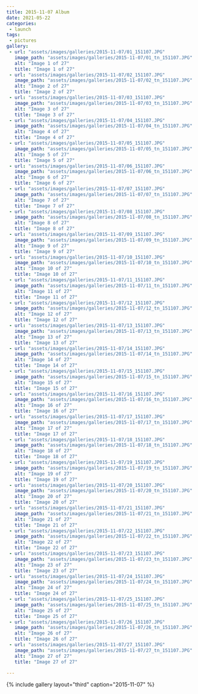```yaml
---
title: 2015-11-07 Album
date: 2021-05-22
categories:
 - launch
tags:
 - pictures
gallery:
 - url: "assets/images/galleries/2015-11-07/01_151107.JPG"
   image_path: "assets/images/galleries/2015-11-07/01_tn_151107.JPG"
   alt: "Image 1 of 27"
   title: "Image 1 of 27"
 - url: "assets/images/galleries/2015-11-07/02_151107.JPG"
   image_path: "assets/images/galleries/2015-11-07/02_tn_151107.JPG"
   alt: "Image 2 of 27"
   title: "Image 2 of 27"
 - url: "assets/images/galleries/2015-11-07/03_151107.JPG"
   image_path: "assets/images/galleries/2015-11-07/03_tn_151107.JPG"
   alt: "Image 3 of 27"
   title: "Image 3 of 27"
 - url: "assets/images/galleries/2015-11-07/04_151107.JPG"
   image_path: "assets/images/galleries/2015-11-07/04_tn_151107.JPG"
   alt: "Image 4 of 27"
   title: "Image 4 of 27"
 - url: "assets/images/galleries/2015-11-07/05_151107.JPG"
   image_path: "assets/images/galleries/2015-11-07/05_tn_151107.JPG"
   alt: "Image 5 of 27"
   title: "Image 5 of 27"
 - url: "assets/images/galleries/2015-11-07/06_151107.JPG"
   image_path: "assets/images/galleries/2015-11-07/06_tn_151107.JPG"
   alt: "Image 6 of 27"
   title: "Image 6 of 27"
 - url: "assets/images/galleries/2015-11-07/07_151107.JPG"
   image_path: "assets/images/galleries/2015-11-07/07_tn_151107.JPG"
   alt: "Image 7 of 27"
   title: "Image 7 of 27"
 - url: "assets/images/galleries/2015-11-07/08_151107.JPG"
   image_path: "assets/images/galleries/2015-11-07/08_tn_151107.JPG"
   alt: "Image 8 of 27"
   title: "Image 8 of 27"
 - url: "assets/images/galleries/2015-11-07/09_151107.JPG"
   image_path: "assets/images/galleries/2015-11-07/09_tn_151107.JPG"
   alt: "Image 9 of 27"
   title: "Image 9 of 27"
 - url: "assets/images/galleries/2015-11-07/10_151107.JPG"
   image_path: "assets/images/galleries/2015-11-07/10_tn_151107.JPG"
   alt: "Image 10 of 27"
   title: "Image 10 of 27"
 - url: "assets/images/galleries/2015-11-07/11_151107.JPG"
   image_path: "assets/images/galleries/2015-11-07/11_tn_151107.JPG"
   alt: "Image 11 of 27"
   title: "Image 11 of 27"
 - url: "assets/images/galleries/2015-11-07/12_151107.JPG"
   image_path: "assets/images/galleries/2015-11-07/12_tn_151107.JPG"
   alt: "Image 12 of 27"
   title: "Image 12 of 27"
 - url: "assets/images/galleries/2015-11-07/13_151107.JPG"
   image_path: "assets/images/galleries/2015-11-07/13_tn_151107.JPG"
   alt: "Image 13 of 27"
   title: "Image 13 of 27"
 - url: "assets/images/galleries/2015-11-07/14_151107.JPG"
   image_path: "assets/images/galleries/2015-11-07/14_tn_151107.JPG"
   alt: "Image 14 of 27"
   title: "Image 14 of 27"
 - url: "assets/images/galleries/2015-11-07/15_151107.JPG"
   image_path: "assets/images/galleries/2015-11-07/15_tn_151107.JPG"
   alt: "Image 15 of 27"
   title: "Image 15 of 27"
 - url: "assets/images/galleries/2015-11-07/16_151107.JPG"
   image_path: "assets/images/galleries/2015-11-07/16_tn_151107.JPG"
   alt: "Image 16 of 27"
   title: "Image 16 of 27"
 - url: "assets/images/galleries/2015-11-07/17_151107.JPG"
   image_path: "assets/images/galleries/2015-11-07/17_tn_151107.JPG"
   alt: "Image 17 of 27"
   title: "Image 17 of 27"
 - url: "assets/images/galleries/2015-11-07/18_151107.JPG"
   image_path: "assets/images/galleries/2015-11-07/18_tn_151107.JPG"
   alt: "Image 18 of 27"
   title: "Image 18 of 27"
 - url: "assets/images/galleries/2015-11-07/19_151107.JPG"
   image_path: "assets/images/galleries/2015-11-07/19_tn_151107.JPG"
   alt: "Image 19 of 27"
   title: "Image 19 of 27"
 - url: "assets/images/galleries/2015-11-07/20_151107.JPG"
   image_path: "assets/images/galleries/2015-11-07/20_tn_151107.JPG"
   alt: "Image 20 of 27"
   title: "Image 20 of 27"
 - url: "assets/images/galleries/2015-11-07/21_151107.JPG"
   image_path: "assets/images/galleries/2015-11-07/21_tn_151107.JPG"
   alt: "Image 21 of 27"
   title: "Image 21 of 27"
 - url: "assets/images/galleries/2015-11-07/22_151107.JPG"
   image_path: "assets/images/galleries/2015-11-07/22_tn_151107.JPG"
   alt: "Image 22 of 27"
   title: "Image 22 of 27"
 - url: "assets/images/galleries/2015-11-07/23_151107.JPG"
   image_path: "assets/images/galleries/2015-11-07/23_tn_151107.JPG"
   alt: "Image 23 of 27"
   title: "Image 23 of 27"
 - url: "assets/images/galleries/2015-11-07/24_151107.JPG"
   image_path: "assets/images/galleries/2015-11-07/24_tn_151107.JPG"
   alt: "Image 24 of 27"
   title: "Image 24 of 27"
 - url: "assets/images/galleries/2015-11-07/25_151107.JPG"
   image_path: "assets/images/galleries/2015-11-07/25_tn_151107.JPG"
   alt: "Image 25 of 27"
   title: "Image 25 of 27"
 - url: "assets/images/galleries/2015-11-07/26_151107.JPG"
   image_path: "assets/images/galleries/2015-11-07/26_tn_151107.JPG"
   alt: "Image 26 of 27"
   title: "Image 26 of 27"
 - url: "assets/images/galleries/2015-11-07/27_151107.JPG"
   image_path: "assets/images/galleries/2015-11-07/27_tn_151107.JPG"
   alt: "Image 27 of 27"
   title: "Image 27 of 27"

---
```


{% include gallery layout="third" caption="2015-11-07" %}
